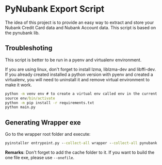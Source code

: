 # PyNubank Export Script

The idea of this project is to provide an easy way to extract and store your Nubank Credit Card data and Nubank Account data. This script is based on the pynubank lib.


## Troubleshoting

This script is better to be run in a pyenv and virtualenv environment.

If you are using linux, don't forget to install lzma, liblzma-dev and libffi-dev.
If you already created installed a python version with pyenv and created a virtualenv, you will need to uninstall it and remove virtual environment to make it work.

```bat
python -m venv env # to create a virtual env called env in the current folder
source env/bin/activate
python -m pip install -r requirements.txt
python main.py
```

## Generating Wrapper exe
Go to the wrapper root folder and execute:
```bat
pyinstaller entrypoint.py --collect-all wrapper --collect-all pynubank
```
<b>Remarks</b>: Don't forget to add the cache folder to it. If you want to build the one file exe, please use `--onefile`.

